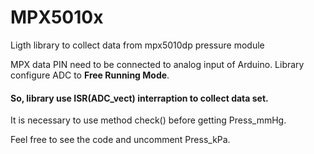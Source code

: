 # MPX5010x

Ligth library to collect data from mpx5010dp pressure module 

MPX data PIN need to be connected to analog input of Arduino.
Library configure ADC to **Free Running Mode**.
#### So, library use ISR(ADC_vect) interraption to collect data set.

It is necessary to use method check() before getting Press_mmHg.

Feel free to see the code and uncomment Press_kPa.

